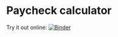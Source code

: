# Paycheck calculator

Try it out online: [![Binder](https://mybinder.org/badge_logo.svg)](https://mybinder.org/v2/gh/kkempfer/Paycheck.git/main)
